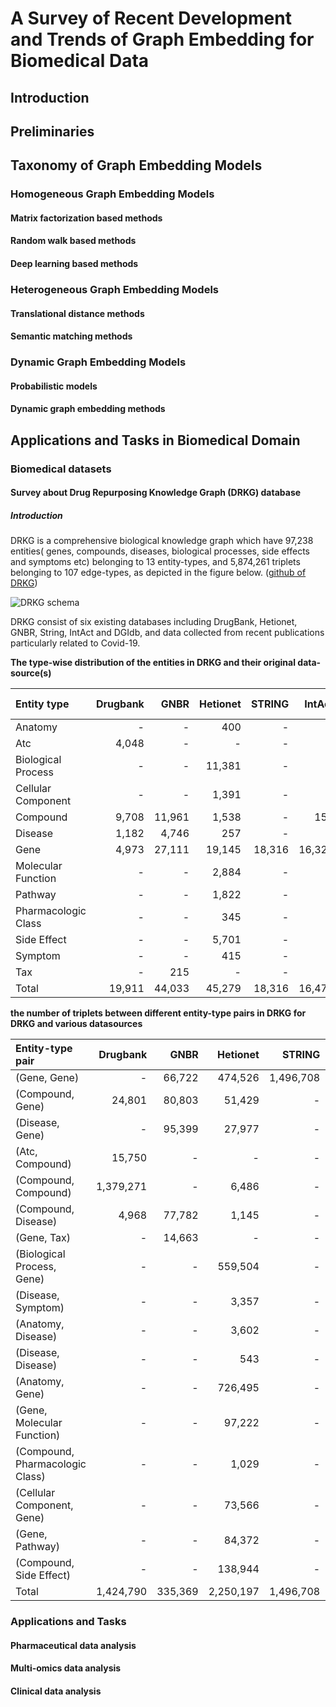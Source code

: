 # A Survey of Recent Development and Trends of Graph Embedding for Biomedical Data
## Introduction
## Preliminaries
## Taxonomy of Graph Embedding Models
### Homogeneous Graph Embedding Models
#### Matrix factorization based methods
#### Random walk based methods
#### Deep learning based methods
### Heterogeneous Graph Embedding Models
#### Translational distance methods
#### Semantic matching methods
### Dynamic Graph Embedding Models
#### Probabilistic models
#### Dynamic graph embedding methods
## Applications and Tasks in Biomedical Domain
### Biomedical datasets
#### Survey about Drug Repurposing Knowledge Graph (DRKG) database



##### Introduction

DRKG is a comprehensive biological knowledge graph which have  97,238 entities( genes, compounds, diseases, biological processes, side effects and symptoms etc) belonging to 13 entity-types, and 5,874,261 triplets belonging to 107 edge-types, as depicted in the figure below. ([github of DRKG](https://github.com/gnn4dr/DRKG))

![DRKG schema](https://github.com/gnn4dr/DRKG/raw/master/connectivity.png)







DRKG consist of six existing databases including DrugBank, Hetionet, GNBR, String, IntAct and DGIdb, and data collected from recent publications particularly related to Covid-19. 



**The type-wise distribution of the entities in DRKG and their original data-source(s)**

| Entity type         | Drugbank |   GNBR | Hetionet | STRING | IntAct | DGIdb | Bibliography | Total Entities |
| :------------------ | -------: | -----: | -------: | -----: | -----: | ----: | -----------: | -------------: |
| Anatomy             |       \- |     \- |      400 |     \- |     \- |    \- |           \- |            400 |
| Atc                 |    4,048 |     \- |       \- |     \- |     \- |    \- |           \- |          4,048 |
| Biological Process  |       \- |     \- |   11,381 |     \- |     \- |    \- |           \- |         11,381 |
| Cellular Component  |       \- |     \- |    1,391 |     \- |     \- |    \- |           \- |          1,391 |
| Compound            |    9,708 | 11,961 |    1,538 |     \- |    153 | 6,348 |        6,250 |         24,313 |
| Disease             |    1,182 |  4,746 |      257 |     \- |     \- |    \- |           33 |          5,103 |
| Gene                |    4,973 | 27,111 |   19,145 | 18,316 | 16,321 | 2,551 |        3,181 |         39,220 |
| Molecular Function  |       \- |     \- |    2,884 |     \- |     \- |    \- |           \- |          2,884 |
| Pathway             |       \- |     \- |    1,822 |     \- |     \- |    \- |           \- |          1,822 |
| Pharmacologic Class |       \- |     \- |      345 |     \- |     \- |    \- |           \- |            345 |
| Side Effect         |       \- |     \- |    5,701 |     \- |     \- |    \- |           \- |          5,701 |
| Symptom             |       \- |     \- |      415 |     \- |     \- |    \- |           \- |            415 |
| Tax                 |       \- |    215 |       \- |     \- |     \- |    \- |           \- |            215 |
| Total               |   19,911 | 44,033 |   45,279 | 18,316 | 16,474 | 8,899 |        9,464 |         97,238 |



**the number of triplets between different entity-type pairs in DRKG for DRKG and various datasources**

| Entity\-type pair                 |  Drugbank |    GNBR |  Hetionet |    STRING |  IntAct |  DGIdb | Bibliography | Total interactions |
| :-------------------------------- | --------: | ------: | --------: | --------: | ------: | -----: | -----------: | -----------------: |
| \(Gene, Gene\)                    |        \- |  66,722 |   474,526 | 1,496,708 | 254,346 |     \- |       58,629 |          2,350,931 |
| \(Compound, Gene\)                |    24,801 |  80,803 |    51,429 |        \- |   1,805 | 26,290 |       25,666 |            210,794 |
| \(Disease, Gene\)                 |        \- |  95,399 |    27,977 |        \- |      \- |     \- |          461 |            123,837 |
| \(Atc, Compound\)                 |    15,750 |      \- |        \- |        \- |      \- |     \- |           \- |             15,750 |
| \(Compound, Compound\)            | 1,379,271 |      \- |     6,486 |        \- |      \- |     \- |           \- |          1,385,757 |
| \(Compound, Disease\)             |     4,968 |  77,782 |     1,145 |        \- |      \- |     \- |           \- |             83,895 |
| \(Gene, Tax\)                     |        \- |  14,663 |        \- |        \- |      \- |     \- |           \- |             14,663 |
| \(Biological Process, Gene\)      |        \- |      \- |   559,504 |        \- |      \- |     \- |           \- |            559,504 |
| \(Disease, Symptom\)              |        \- |      \- |     3,357 |        \- |      \- |     \- |           \- |              3,357 |
| \(Anatomy, Disease\)              |        \- |      \- |     3,602 |        \- |      \- |     \- |           \- |              3,602 |
| \(Disease, Disease\)              |        \- |      \- |       543 |        \- |      \- |     \- |           \- |                543 |
| \(Anatomy, Gene\)                 |        \- |      \- |   726,495 |        \- |      \- |     \- |           \- |            726,495 |
| \(Gene, Molecular Function\)      |        \- |      \- |    97,222 |        \- |      \- |     \- |           \- |             97,222 |
| \(Compound, Pharmacologic Class\) |        \- |      \- |     1,029 |        \- |      \- |     \- |           \- |              1,029 |
| \(Cellular Component, Gene\)      |        \- |      \- |    73,566 |        \- |      \- |     \- |           \- |             73,566 |
| \(Gene, Pathway\)                 |        \- |      \- |    84,372 |        \- |      \- |     \- |           \- |             84,372 |
| \(Compound, Side Effect\)         |        \- |      \- |   138,944 |        \- |      \- |     \- |           \- |            138,944 |
| Total                             | 1,424,790 | 335,369 | 2,250,197 | 1,496,708 | 256,151 | 26,290 |       84,756 |          5,874,261 |

### Applications and Tasks
#### Pharmaceutical data analysis
#### Multi-omics data analysis
#### Clinical data analysis
